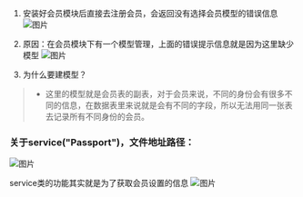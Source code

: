 
1. 安装好会员模块后直接去注册会员，会返回没有选择会员模型的错误信息
![图片](https://dn-coding-net-production-pp.qbox.me/f60e6fa8-0277-42d8-9d57-c3a480152960.png)

2. 原因：在会员模块下有一个模型管理，上面的错误提示信息就是因为这里缺少模型
![图片](https://dn-coding-net-production-pp.qbox.me/787f5716-1c0f-4dfa-be45-c698130479c7.png)

3. 为什么要建模型？

> * 这里的模型就是会员表的副表，对于会员来说，不同的身份会有很多不同的信息，在数据表里来说就是会有不同的字段，所以无法用同一张表去记录所有不同身份的会员。


### 关于service("Passport")，文件地址路径：
![图片](https://dn-coding-net-production-pp.qbox.me/5e0c2d91-ed8b-4216-83ae-6146d10481b5.png)

service类的功能其实就是为了获取会员设置的信息
![图片](https://dn-coding-net-production-pp.qbox.me/ad0e0ca5-98e5-4688-9137-b18a3cb776db.png)
